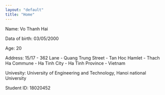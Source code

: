 ```yaml
---
layout: "default"
title: "Home"
---
```


Name: Vo Thanh Hai 

Data of birth: 03/05/2000

Age: 20 

Address: 15/17 - 362 Lane - Quang Trung Street - Tan Hoc Hamlet - Thach Ha Commune - Ha Tinh City - Ha Tinh Province - Vietnam

Univesity: University of Engineering and Technology, Hanoi national University

Student ID: 18020452
